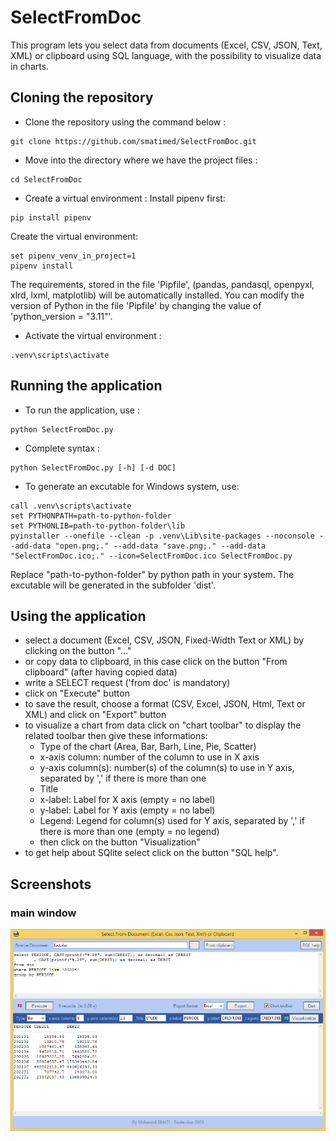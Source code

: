 # SelectFromDoc
This program lets you select data from documents (Excel, CSV, JSON, Text, XML) or clipboard using SQL language, with the possibility to visualize data in charts.


## Cloning the repository
- Clone the repository using the command below :
```
git clone https://github.com/smatimed/SelectFromDoc.git
```

- Move into the directory where we have the project files :
```
cd SelectFromDoc
```

- Create a virtual environment :
Install pipenv first:
```
pip install pipenv
```
Create the virtual environment:
```
set pipenv_venv_in_project=1
pipenv install
```
The requirements, stored in the file 'Pipfile', (pandas, pandasql, openpyxl, xlrd, lxml, matplotlib) will be automatically installed. You can modify the version of Python in the file 'Pipfile' by changing the value of 'python_version = "3.11"'.

- Activate the virtual environment :
```
.venv\scripts\activate
```


## Running the application
- To run the application, use :
```
python SelectFromDoc.py
```
- Complete syntax :
```
python SelectFromDoc.py [-h] [-d DOC]
```
- To generate an excutable for Windows system, use:
```
call .venv\scripts\activate
set PYTHONPATH=path-to-python-folder
set PYTHONLIB=path-to-python-folder\lib
pyinstaller --onefile --clean -p .venv\Lib\site-packages --noconsole --add-data "open.png;." --add-data "save.png;." --add-data "SelectFromDoc.ico;." --icon=SelectFromDoc.ico SelectFromDoc.py
```
Replace "path-to-python-folder" by python path in your system.
The excutable will be generated in the subfolder 'dist'.

## Using the application
- select a document (Excel, CSV, JSON, Fixed-Width Text or XML) by clicking on the button "..."
- or copy data to clipboard, in this case click on the button "From clipboard" (after having copied data)
- write a SELECT request ('from doc' is mandatory)
- click on "Execute" button
- to save the result, choose a format (CSV, Excel, JSON, Html, Text or XML) and click on "Export" button
- to visualize a chart from data click on "chart toolbar" to display the related toolbar
  then give these informations:
  - Type of the chart (Area, Bar, Barh, Line, Pie, Scatter)
  - x-axis column: number of the column to use in X axis
  - y-axis column(s): number(s) of the column(s) to use in Y axis, separated by ',' if there is more than one
  - Title
  - x-label: Label for X axis (empty = no label)
  - y-label: Label for Y axis (empty = no label)
  - Legend: Legend for column(s) used for Y axis, separated by ',' if there is more than one (empty = no legend)
  - then click on the button "Visualization"
- to get help about SQlite select click on the button "SQL help".


## Screenshots
### main window
![mainwindow](https://github.com/smatimed/SelectFromDoc/blob/main/screenshots/main-screen.png?raw=true)
